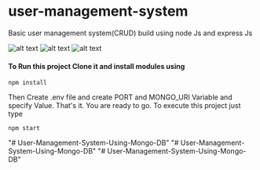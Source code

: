 
# user-management-system
Basic user management system(CRUD) build using node Js and express Js

![alt text](https://github.com/FaizAlam/user-management-system/blob/master/Images/Img1.png?raw=true)
![alt text](https://github.com/FaizAlam/user-management-system/blob/master/Images/Img2.png?raw=true)
![alt text](https://github.com/FaizAlam/user-management-system/blob/master/Images/Img3.png?raw=true)

#### To Run this project Clone it and install modules using
```
npm install
```

Then Create .env file and create PORT and MONGO_URI Variable and specify Value.
That's it. You are ready to go. To execute this project just type
```
npm start
```


"# User-Management-System-Using-Mongo-DB" 
"# User-Management-System-Using-Mongo-DB" 
"# User-Management-System-Using-Mongo-DB" 

